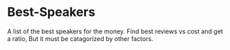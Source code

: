 # Best-Speakers
A list of the best speakers for the money.
Find best reviews vs cost and get a ratio,
But it must be catagorized by other factors.
